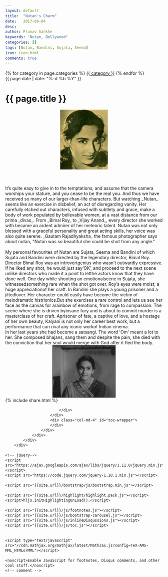 ```yaml
---
layout: default
title:  "Nutan's Charm"
date:   2017-06-04
desc: 
author: Pranav Sankhe
keywords: "Nutan, Bollywood"
categories: []
tags: [Nutan, Bandini, Sujata, Seema]
icon: icon-html
comments: true
---
```


<div class="wrapper wrapper-content  animated fadeInRight article">
    <div class="row">
        <div class="col-lg-10 col-lg-offset-1">
            <div class="ibox">
                <div class="ibox-content">
                    <div class="pull-right">
                    	{% for category in page.categories %}
                        	<a class="btn btn-white btn-xs" href="{{ category | downcase | prepend: '/' | prepend: site.baseurl }}">{{ category }}</a>
                        {% endfor %}
                    </div>

<div class="text-center article-title">
                    <span class="text-muted"><i class="fa fa-clock-o"></i> {{ page.date | date: "%-d %b %Y" }}</span>
                        <h1>
                            {{ page.title }}
                        </h1>
                    </div>


<div style="display: flex; justify-content: center;">
<img src="https://raw.githubusercontent.com/sabSAThai/sabSAThai.github.io/master/static/assets/img/blog/nutan/nutan_1.jpg" width="30%" height="30%" align="middle">
</div>
<br>
<br>
<br>
It’s quite easy to give in to the temptations, and assume that the camera worships your stature, and you cease to be the real you. And thus we have received so many of our larger-than-life characters. But watching _Nutan_ seems like an exercise in disbelief, an act of disregarding vanity. Her carefully etched out characters, infused with subtlety and grace, make a body of work populated by believable women, at a vast distance from our prima _divas_. From _Bimal Roy_ to _Vijay Anand_, every director she worked with became an ardent admirer of her meteoric talent. Nutan was not only blessed with a graceful personality and great acting skills, her voice was also quite serene. _Gautam Rajadhyaksha_ the famous photographer says about nutan, "Nutan was so beautiful she could be shot from any angle." 
<br>
<br>
My personal favourites of Nutan are Sujata, Seema and Bandini of which Sujata and Bandini were directed by the legendary director, Bimal Roy. Director Bimal Roy was an introvertgenius who wasn’t outwardly expressive. If he liked any shot, he would just say‘OK’, and proceed to the next scene unlike directors who made it a point to letthe actors know that they have done well. One day while shooting an emotionalscene in Sujata, she witnessedsomething rare when the shot got over. Roy’s eyes were moist; a huge appreciationof her craft. In Bandini she plays a young prisoner and a jiltedlover. Her character could easily have become the victim of melodramatic histrionics.But she exercises a rare control and lets us see her face as the canvas for arainbow of emotions, from rage to compassion. The scene where she is driven byinsane fury and is about to commit murder is a masterclass of her craft. Aprisoner of fate, a captive of love, and a hostage of her own beauty, Kalyani is not only her career best work, but a performance that can rival any iconic workof Indian cinema.

<br>
In her last years she had become a satsangi. The word 'Om' meant a lot to her. She composed bhajans, sang them and despite the pain, she died with the conviction that her soul would merge with God after it fled the body.


<div style="display: flex; justify-content: center;">
<img src="https://raw.githubusercontent.com/sabSAThai/sabSAThai.github.io/master/static/assets/img/blog/nutan/nutan_2.jpg" alt="Nutan in Bandini"  width="40%" height="40%" align="middle">
</div>


<div class="row">
                        <div class="col-lg-12">
                            <!-- share -->
                            {% include share.html %}
                            <br>
						<div id="disqus_thread"></div>

<script src="https://ajax.googleapis.com/ajax/libs/jquery/1.11.0/jquery.min.js"></script>
<script src="https://code.jquery.com/jquery-1.10.1.min.js"></script>

<script src="{{site.url}}/js/inlineDisqussions.js"></script>
<script src="{{site.url}}/js/disqus.js"></script>
                            </div>
                        </div>
                        <div class="col-md-4" id="toc-wrapper">
                        </div>
                    </div>
                </div>
            </div>
        </div>

    <!-- jQuery-->
    <script src="https://ajax.googleapis.com/ajax/libs/jquery/1.11.0/jquery.min.js"></script>
    <script src="https://code.jquery.com/jquery-1.10.1.min.js"></script>

    <script src="{{site.url}}/bootstrap/js/bootstrap.min.js"></script>

    <script src="{{site.url}}/highlight/highlight.pack.js"></script>
    <script>hljs.initHighlightingOnLoad();</script>

    <script src="{{site.url}}/js/footnotes.js"></script>
    <script src="{{site.url}}/js/bootstrap-carousel.js"></script>
    <script src="{{site.url}}/js/inlineDisqussions.js"></script>
    <script src="{{site.url}}/js/toc.js"></script>


    <script type="text/javascript" src="//cdn.mathjax.org/mathjax/latest/MathJax.js?config=TeX-AMS-MML_HTMLorMML"></script>

    <noscript>Enable JavaScript for footnotes, Disqus comments, and other cool stuff.</noscript>
    <!-- comment -->

</div>
</div>
</div>
</div>
</div>
</div>

</div>
